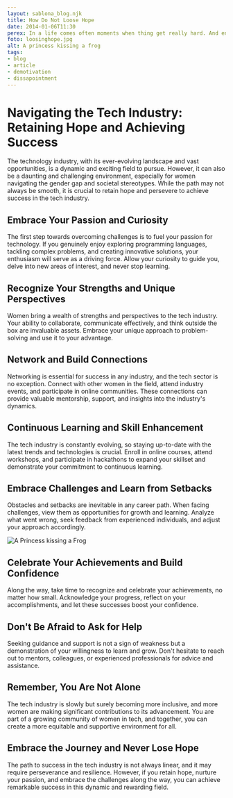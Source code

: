 ```yaml
---
layout: sablona_blog.njk
title: How Do Not Loose Hope
date: 2014-01-06T11:30
perex: In a life comes often moments when thing get really hard. And entering IT field, studying without support, fighting and with lack of sleep or relax colud be on daily basis. Ho do not lose hope when your enthusiasim, faith in your strenghs and curiosity slowly desapears?
foto: loosinghope.jpg
alt: A princess kissing a frog
tags: 
- blog
- article
- demotivation
- dissapointment
---
```


# Navigating the Tech Industry: Retaining Hope and Achieving Success

The technology industry, with its ever-evolving landscape and vast opportunities, is a dynamic and exciting field to pursue. However, it can also be a daunting and challenging environment, especially for women navigating the gender gap and societal stereotypes. While the path may not always be smooth, it is crucial to retain hope and persevere to achieve success in the tech industry.

## Embrace Your Passion and Curiosity

The first step towards overcoming challenges is to fuel your passion for technology. If you genuinely enjoy exploring programming languages, tackling complex problems, and creating innovative solutions, your enthusiasm will serve as a driving force. Allow your curiosity to guide you, delve into new areas of interest, and never stop learning.

## Recognize Your Strengths and Unique Perspectives

Women bring a wealth of strengths and perspectives to the tech industry. Your ability to collaborate, communicate effectively, and think outside the box are invaluable assets. Embrace your unique approach to problem-solving and use it to your advantage.

## Network and Build Connections

Networking is essential for success in any industry, and the tech sector is no exception. Connect with other women in the field, attend industry events, and participate in online communities. These connections can provide valuable mentorship, support, and insights into the industry's dynamics.

## Continuous Learning and Skill Enhancement

The tech industry is constantly evolving, so staying up-to-date with the latest trends and technologies is crucial. Enroll in online courses, attend workshops, and participate in hackathons to expand your skillset and demonstrate your commitment to continuous learning.

## Embrace Challenges and Learn from Setbacks

Obstacles and setbacks are inevitable in any career path. When facing challenges, view them as opportunities for growth and learning. Analyze what went wrong, seek feedback from experienced individuals, and adjust your approach accordingly.

![A Princess kissing a Frog](/imagess/blog/loosinghope.jpg)

## Celebrate Your Achievements and Build Confidence

Along the way, take time to recognize and celebrate your achievements, no matter how small. Acknowledge your progress, reflect on your accomplishments, and let these successes boost your confidence.

## Don't Be Afraid to Ask for Help

Seeking guidance and support is not a sign of weakness but a demonstration of your willingness to learn and grow. Don't hesitate to reach out to mentors, colleagues, or experienced professionals for advice and assistance.

## Remember, You Are Not Alone

The tech industry is slowly but surely becoming more inclusive, and more women are making significant contributions to its advancement. You are part of a growing community of women in tech, and together, you can create a more equitable and supportive environment for all.

## Embrace the Journey and Never Lose Hope

The path to success in the tech industry is not always linear, and it may require perseverance and resilience. However, if you retain hope, nurture your passion, and embrace the challenges along the way, you can achieve remarkable success in this dynamic and rewarding field.